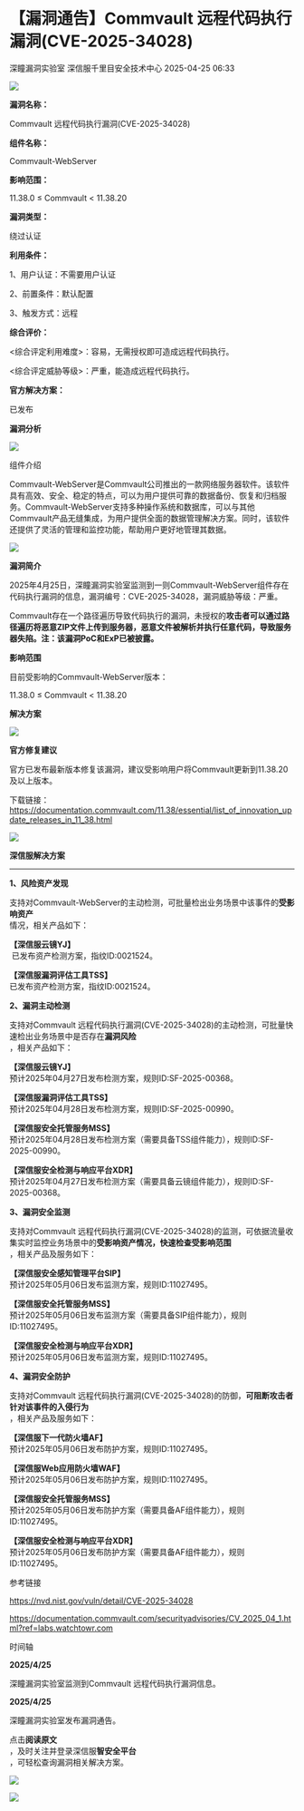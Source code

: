 #  【漏洞通告】Commvault 远程代码执行漏洞(CVE-2025-34028)   
深瞳漏洞实验室  深信服千里目安全技术中心   2025-04-25 06:33  
  
![](https://mmbiz.qpic.cn/mmbiz_gif/w8NHw6tcQ5wwgcRobdicOkVIxOb2Xk8F9VG1rMGv9ahD8OcW4XnPHqMKsBbJm1uNUZcRTueKUvPrdUrNDmIK7yw/640?wx_fmt=gif&from=appmsg "")  
  
**漏洞名称：**  
  
Commvault 远程代码执行漏洞(CVE-2025-34028)  
  
**组件名称：**  
  
Commvault-WebServer  
  
**影响范围：**  
  
11.38.0 ≤ Commvault < 11.38.20  
  
**漏洞类型：**  
  
绕过认证  
  
**利用条件：**  
  
1、用户认证：不需要用户认证  
  
2、前置条件：默认配置  
  
3、触发方式：远程  
  
**综合评价：**  
  
<综合评定利用难度>：容易，无需授权即可造成远程代码执行。  
  
<综合评定威胁等级>：严重，能造成远程代码执行。  
  
**官方解决方案：**  
  
已发布  
  
  
  
  
**漏洞分析**  
  
![](https://mmbiz.qpic.cn/mmbiz_gif/w8NHw6tcQ5wwgcRobdicOkVIxOb2Xk8F9kvcMtYvViada6Ix1pnnBiaua590pc9BDiaIJ3IHwzf3vU2115A4jDaPkQ/640?wx_fmt=gif&from=appmsg "")  
  
组件介绍  
  
Commvault-WebServer是Commvault公司推出的一款网络服务器软件。该软件具有高效、安全、稳定的特点，可以为用户提供可靠的数据备份、恢复和归档服务。Commvault-WebServer支持多种操作系统和数据库，可以与其他Commvault产品无缝集成，为用户提供全面的数据管理解决方案。同时，该软件还提供了灵活的管理和监控功能，帮助用户更好地管理其数据。  
  
![](https://mmbiz.qpic.cn/mmbiz_gif/w8NHw6tcQ5wwgcRobdicOkVIxOb2Xk8F9kvcMtYvViada6Ix1pnnBiaua590pc9BDiaIJ3IHwzf3vU2115A4jDaPkQ/640?wx_fmt=gif&from=appmsg "")  
  
**漏洞简介**  
  
  
2025年4月25日，深瞳漏洞实验室监测到一则Commvault-WebServer组件存在代码执行漏洞的信息，漏洞编号：CVE-2025-34028，漏洞威胁等级：严重。  
  
Commvault存在一个路径遍历导致代码执行的漏洞，未授权的**攻击者可以通过路径遍历将恶意ZIP文件上传到服务器，恶意文件被解析并执行任意代码，导致服务器失陷。注：该漏洞PoC和ExP已被披露。**  
  
  
**影响范围**  
  
目前受影响的Commvault-WebServer版本：  
  
11.38.0 ≤ Commvault < 11.38.20  
  
  
**解决方案**  
  
  
![](https://mmbiz.qpic.cn/mmbiz_gif/w8NHw6tcQ5wwgcRobdicOkVIxOb2Xk8F9kvcMtYvViada6Ix1pnnBiaua590pc9BDiaIJ3IHwzf3vU2115A4jDaPkQ/640?wx_fmt=gif&from=appmsg "")  
  
**官方修复建议**  
  
  
官方已发布最新版本修复该漏洞，建议受影响用户将Commvault更新到11.38.20及以上版本。  
  
下载链接：https://documentation.commvault.com/11.38/essential/list_of_innovation_update_releases_in_11_38.html  
  
![](https://mmbiz.qpic.cn/mmbiz_gif/w8NHw6tcQ5wwgcRobdicOkVIxOb2Xk8F9kvcMtYvViada6Ix1pnnBiaua590pc9BDiaIJ3IHwzf3vU2115A4jDaPkQ/640?wx_fmt=gif&from=appmsg "")  
  
**深信服解决方案**  
  
****  
**1、风险资产发现**  
  
支持对Commvault-WebServer的主动检测，可批量检出业务场景中该事件的**受影响资产**  
情况，相关产品如下：  
  
**【深信服云镜YJ】**  
 已发布资产检测方案，指纹ID:0021524。  
  
**【深信服漏洞评估工具TSS】**  
已发布资产检测方案，指纹ID:0021524。  
  
  
**2、漏洞主动检测**  
  
支持对Commvault 远程代码执行漏洞(CVE-2025-34028)的主动检测，可批量快速检出业务场景中是否存在**漏洞风险**  
，相关产品如下：  
  
**【深信服云镜YJ】**  
预计2025年04月27日发布检测方案，规则ID:SF-2025-00368。  
  
**【深信服漏洞评估工具TSS】**  
预计2025年04月28日发布检测方案，规则ID:SF-2025-00990。  
  
**【深信服安全托管服务MSS】**  
预计2025年04月28日发布检测方案（需要具备TSS组件能力），规则ID:SF-2025-00990。  
  
**【深信服安全检测与响应平台XDR】**  
预计2025年04月27日发布检测方案（需要具备云镜组件能力），规则ID:SF-2025-00368。  
  
  
**3、漏洞安全监测**  
  
支持对Commvault 远程代码执行漏洞(CVE-2025-34028)的监测，可依据流量收集实时监控业务场景中的**受影响资产情况，快速检查受影响范围**  
，相关产品及服务如下：  
  
**【深信服安全感知管理平台SIP】**  
预计2025年05月06日发布监测方案，规则ID:11027495。  
  
**【深信服安全托管服务MSS】**  
预计2025年05月06日发布监测方案（需要具备SIP组件能力），规则ID:11027495。  
  
**【深信服安全检测与响应平台XDR】**  
预计2025年05月06日发布监测方案，规则ID:11027495。  
  
  
**4、漏洞安全防护**  
  
支持对Commvault 远程代码执行漏洞(CVE-2025-34028)的防御，**可阻断攻击者针对该事件的入侵行为**  
，相关产品及服务如下：  
  
**【深信服下一代防火墙AF】**  
预计2025年05月06日发布防护方案，规则ID:11027495。  
  
**【深信服Web应用防火墙WAF】**  
预计2025年05月06日发布防护方案，规则ID:11027495。  
  
**【深信服安全托管服务MSS】**  
预计2025年05月06日发布防护方案（需要具备AF组件能力），规则ID:11027495。  
  
**【深信服安全检测与响应平台XDR】**  
预计2025年05月06日发布防护方案（需要具备AF组件能力），规则ID:11027495。  
  
  
参考链接  
  
  
https://nvd.nist.gov/vuln/detail/CVE-2025-34028  
  
https://documentation.commvault.com/securityadvisories/CV_2025_04_1.html?ref=labs.watchtowr.com  
  
  
时间轴  
  
  
  
**2025/4/25**  
  
深瞳漏洞实验室监测到Commvault 远程代码执行漏洞信息。  
  
  
**2025/4/25**  
  
深瞳漏洞实验室发布漏洞通告。  
  
  
点击**阅读原文**  
，及时关注并登录深信服**智安全平台**  
，可轻松查询漏洞相关解决方案。  
  
![](https://mmbiz.qpic.cn/mmbiz_png/w8NHw6tcQ5wwgcRobdicOkVIxOb2Xk8F9yCsnnVQ9alwDdDrVKs34Wz9KVWU14cpSbonNZyULavcczECDR9icLUg/640?wx_fmt=png&from=appmsg "")  
  
![](https://mmbiz.qpic.cn/mmbiz_jpg/w8NHw6tcQ5wwP4C0WPtIhiaXZExRBndIaTMf4xe4ictmLXZVSBOKo7HGoCv45ROelBkkvKTtg081kDANwEHBWQEg/640?wx_fmt=jpeg&from=appmsg "")  
  
  
